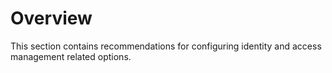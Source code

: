 # Overview

This section contains recommendations for configuring identity and access management related options.
